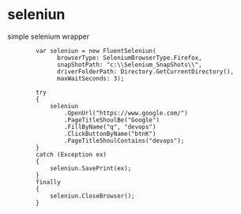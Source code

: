 # seleniun
simple selenium wrapper

            var seleniun = new FluentSeleniun(
                  browserType: SeleniumBrowserType.Firefox,
                  snapShotPath: "c:\\Selenium_SnapShots\\",
                  driverFolderPath: Directory.GetCurrentDirectory(),
                  maxWaitSeconds: 3);

            try
            {
                seleniun
                    .OpenUrl("https://www.google.com/")
                    .PageTitleShoulBe("Google")
                    .FillByName("q", "devops")
                    .ClickButtonByName("btnK")
                    .PageTitleShoulContains("devops"); 
            }
            catch (Exception ex)
            {
                seleniun.SavePrint(ex);
            }
            finally
            {
                seleniun.CloseBrowser();
            }
